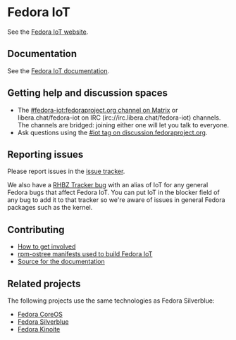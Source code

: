 # Fedora IoT

See the [Fedora IoT website](https://getfedora.org/iot/).

## Documentation

See the [Fedora IoT documentation](https://docs.fedoraproject.org/en-US/iot/).

## Getting help and discussion spaces

- The [#fedora-iot:fedoraproject.org channel on Matrix](https://matrix.to/#/#fedora-iot:fedoraproject.org) or libera.chat/fedora-iot on IRC (irc://irc.libera.chat/fedora-iot) channels. The channels are bridged: joining either one will let you talk to everyone.
- Ask questions using the [#iot tag on discussion.fedoraproject.org](https://discussion.fedoraproject.org/tag/iot).

## Reporting issues

Please report issues in the [issue tracker](https://github.com/fedora-iot/iot-distro/issues).

We also have a [RHBZ Tracker bug](https://bugzilla.redhat.com/show_bug.cgi?id=1269538) with an alias of IoT for any general Fedora bugs that affect Fedora IoT. You can put IoT in the blocker field of any bug to add it to that tracker so we're aware of issues in general Fedora packages such as the kernel.

## Contributing

- [How to get involved](https://fedoraproject.org/iot/community/)
- [rpm-ostree manifests used to build Fedora IoT](https://pagure.io/fedora-iot/ostree)
- [Source for the documentation](https://github.com/fedora-iot/iot-docs)

## Related projects

The following projects use the same technologies as Fedora Silverblue:

- [Fedora CoreOS](https://getfedora.org/coreos)
- [Fedora Silverblue](https://fedoraproject.org/silverblue/)
- [Fedora Kinoite](https://kinoite.fedoraproject.org/)
